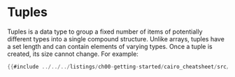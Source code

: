 # Tuples

Tuples is a data type to group a fixed number of items of potentially different types into a single compound structure. Unlike arrays, tuples have a set length and can contain elements of varying types. Once a tuple is created, its size cannot change.
For example:

```rust
{{#include ../../../listings/ch00-getting-started/cairo_cheatsheet/src/tuple_example.cairo}}
```